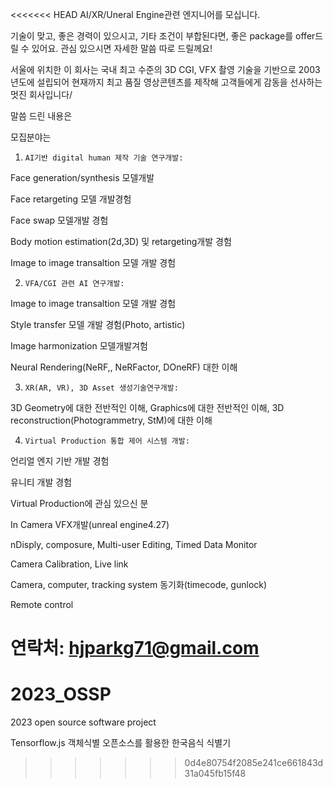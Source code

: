 <<<<<<< HEAD
AI/XR/Uneral  Engine관련 엔지니어를 모십니다.

기술이 맞고, 좋은 경력이 있으시고,  기타 조건이 부합된다면, 좋은  package를 offer드릴 수 있어요. 관심 있으시면 자세한 말씀 따로 드릴께요!

 

서울에 위치한 이 회사는 국내 최고 수준의 3D CGI, VFX 촬영 기술을 기반으로 2003년도에 설립되어 현재까지 최고 품질 영상콘텐츠를 제작해 고객들에게 감동을 선사하는 멋진 회사입니다/

말씀 드린 내용은

 

모집분야는

1.     AI기반 digital human 제작 기술 연구개발:

Face generation/synthesis 모델개발

Face retargeting 모델 개발경험

Face swap 모델개발 경험

Body motion estimation(2d,3D) 및 retargeting개발 경험

Image to image transaltion 모델 개발 경험

2.     VFA/CGI 관련 AI 연구개발:

Image to image transaltion 모델 개발 경험

Style transfer 모델 개발 경험(Photo, artistic)

Image harmonization 모델개발겨험

Neural Rendering(NeRF,, NeRFactor, DOneRF) 대한 이해

 

3.     XR(AR, VR), 3D Asset 생성기술연구개발:

3D Geometry에 대한 전반적인 이해, Graphics에 대한 전반적인 이해, 3D reconstruction(Photogrammetry, StM)에 대한 이해

 

4.     Virtual Production 통합 제어 시스템 개발:

언리얼 엔지 기반 개발 경험

유니티 개발 경험

Virtual Production에 관심 있으신 분

In Camera VFX개발(unreal engine4.27)

nDisply, composure, Multi-user Editing, Timed Data Monitor

Camera Calibration, Live link

Camera, computer, tracking system 동기화(timecode, gunlock)

Remote control

 

연락처: hjparkg71@gmail.com
=======
# 2023_OSSP
2023 open source software project

Tensorflow.js 객체식별 오픈소스를 활용한 한국음식 식별기
>>>>>>> 0d4e80754f2085e241ce661843d31a045fb15f48
